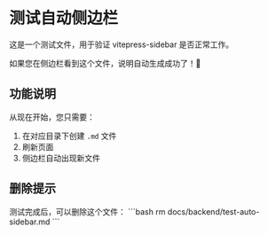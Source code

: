 # 测试自动侧边栏

这是一个测试文件，用于验证 vitepress-sidebar 是否正常工作。

如果您在侧边栏看到这个文件，说明自动生成成功了！🎉

## 功能说明

从现在开始，您只需要：
1. 在对应目录下创建 `.md` 文件
2. 刷新页面
3. 侧边栏自动出现新文件

## 删除提示

测试完成后，可以删除这个文件：
\`\`\`bash
rm docs/backend/test-auto-sidebar.md
\`\`\`


